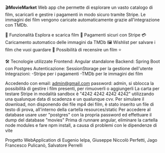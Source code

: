 🎬**MovieMarket**
Web app che permette di esplorare un vasto catalogo di film, scaricarli e gestire i pagamenti in modo sicuro tramite Stripe. Le immagini dei film vengono caricate automaticamente grazie all'integrazione con TMDb.

🚀 Funzionalità
Esplora e scarica film 🎥
Pagamenti sicuri con Stripe 💳
Caricamento automatico delle immagini da TMDb 🖼️
Wishlist per salvare i film che vuoi guardare 📌
Possibilità di recensire un film ⭐

🛠️ Tecnologie utilizzate
Frontend: Angular standalone
Backend: Spring Boot con Postgres
Autenticazione: SessionStorage per la gestione dell'utente
Integrazioni:
  -Stripe per i pagamenti
  -TMDb per le immagini dei film

Accedendo con email: admin@gmail.com password: admin, si sblocca la possibilità di gestire i film presenti, per rimuoverli o aggiungerli
La carta per testare Stripe in modalità sandbox è "4242 4242 4242 4242" utilizzando una qualunque data di scadenza e un qualunque cvv.
Per simulare il download, non disponendo dei file mp4 dei film, è stato inserito un file di testo di prova, all'interno della cartella resources/static
Per accedere al database usare user "postgres" con la propria password ed effettuare il dump del database "movies"
Prima di runnare angular, eliminare la cartella node modules e fare npm install, a causa di problemi con le dipendenze di vite

  
Progetto WebApplication di Eugenio Ielpa, Giuseppe Niccolò Perfetti, Jago Francesco Pulicanò, Salvatore Perrelli
